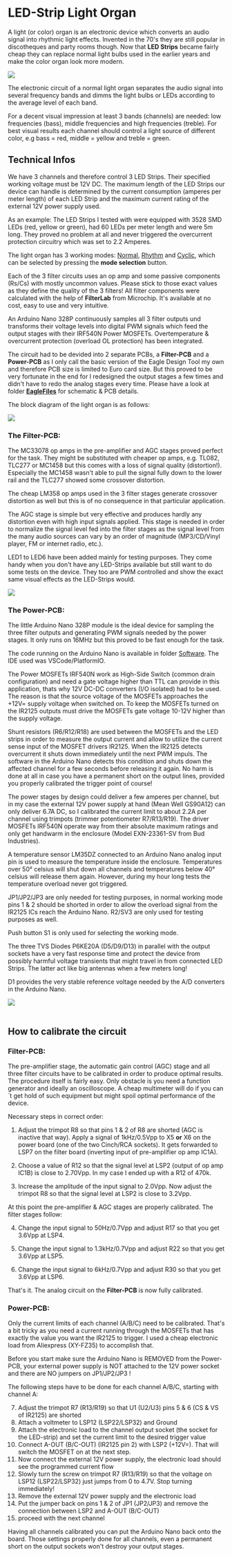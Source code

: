 # LED-Strip Light Organ #

A light (or color) organ is an electronic device which converts an audio signal into rhythmic light effects. Invented in the 70's they are still popular in discotheques and party rooms though.
Now that **LED Strips** became fairly cheap they can replace normal light bulbs used in the earlier years and make the color organ look more modern.

<img src="Doc/SequenceNormalMode.jpg">

The electronic circuit of a normal light organ separates the audio signal into several frequency bands and dimms the light bulbs or LEDs according to the average level of each band.

For a decent visual impression at least 3 bands (channels) are needed: low frequencies (bass), middle frequencies and high frequencies (treble). For best visual results each channel should control a light source of different color, e.g bass = red, middle = yellow and treble = green.

## Technical Infos ##

We have 3 channels and therefore control 3 LED Strips. Their specified working voltage must be 12V DC. The maximum length of the LED Strips our device can handle is determined by the current consumption (amperes per meter length) of each LED Strip and the maximum current rating of the external 12V power supply used.

As an example: The LED Strips I tested with were equipped with 3528 SMD LEDs (red, yellow or green), had 60 LEDs per meter length and were 5m long. They proved no problem at all and never triggered the overcurrent protection circuitry which was set to 2.2 Amperes.

The light organ has 3 working modes: [Normal](https://github.com/yellobyte/LED-Strip-Light-Organ/blob/main/Doc/NormalMode.mp4), [Rhythm](https://github.com/yellobyte/LED-Strip-Light-Organ/blob/main/Doc/RhythmMode.mp4) and [Cyclic](https://github.com/yellobyte/LED-Strip-Light-Organ/blob/main/Doc/Cyclic.mp4), which can be selected by pressing the **mode selection** button.

Each of the 3 filter circuits uses an op amp and some passive components (Rs/Cs) with mostly uncommon values. Please stick to those exact values as they define the quality of the 3 filters! All filter components were calculated with the help of **FilterLab** from Microchip. It's available at no cost, easy to use and very intuitive. 

An Arduino Nano 328P continuously samples all 3 filter outputs und transforms their voltage levels into digital PWM signals which feed the output stages with their IRF540N Power MOSFETs. Overtemperature & overcurrent protection (overload OL protection) has been integrated. 

The circuit had to be devided into 2 separate PCBs, a **Filter-PCB** and a **Power-PCB** as I only call the basic version of the Eagle Design Tool my own and therefore PCB size is limited to Euro card size. But this proved to be very fortunate in the end for I redesigned the output stages a few times and didn't have to redo the analog stages every time. Please have a look at folder [**EagleFiles**](https://github.com/yellobyte/LED-Strip-Light-Organ/blob/main/EagleFiles) for schematic & PCB details.

The block diagram of the light organ is as follows:

<img src="Doc/BlockDiagram.jpg">
   
### The Filter-PCB: ###

The MC33078 op amps in the pre-amplifier and AGC stages proved perfect for the task. They might be substituted with cheaper op amps, e.g. TL082, TLC277 or MC1458 but this comes with a loss of signal quality (distortion!). Especially the MC1458 wasn't able to pull the signal fully down to the lower rail and the TLC277 showed some crossover distortion.

The cheap LM358 op amps used in the 3 filter stages generate crossover distortion as well but this is of no consequence in that particular application.

The AGC stage is simple but very effective and produces hardly any distortion even with high input signals applied. This stage is needed in order to normalize the signal level fed into the filter stages as the signal level from the many audio sources can vary by an order of magnitude (MP3/CD/Vinyl player, FM or internet radio, etc.).

LED1 to LED6 have been added mainly for testing purposes. They come handy when you don't have any LED-Strips available but still want to do some tests on the device. They too are PWM controlled and show the exact same visual effects as the LED-Strips would.

<img src="EagleFiles/Filter-PCB/Schematic.JPG">
<br/>
  
### The Power-PCB: ###

The little Arduino Nano 328P module is the ideal device for sampling the three filter outputs and generating PWM signals needed by the power stages. It only runs on 16MHz but this proved to be fast enough for the task.

The code running on the Arduino Nano is available in folder [Software](https://github.com/yellobyte/LED-Strip-Light-Organ/Software). The IDE used was VSCode/PlatformIO.

The Power MOSFETs IRF540N work as High-Side Switch (common drain configuration) and need a gate voltage higher than TTL can provide in this application, thats why 12V DC-DC converters (I/O isolated) had to be used. The reason is that the source voltage of the MOSFETs approaches the +12V= supply voltage when switched on. To keep the MOSFETs turned on the IR2125 outputs must drive the MOSFETs gate voltage 10-12V higher than the supply voltage.

Shunt resistors (R6/R12/R18) are used between the MOSFETs and the LED strips in order to measure the output current and allow to utilize the current sense input of the MOSFET drivers IR2125. When the IR2125 detects overcurrent it shuts down immediately until the next PWM impuls. The software in the Arduino Nano detects this condition and shuts down the affected channel for a few seconds before releasing it again. No harm is done at all in case you have a permanent short on the output lines, provided you properly calibrated the trigger point of course!

The power stages by design could deliver a few amperes per channel, but in my case the external 12V power supply at hand (Mean Well GS90A12) can only deliver 6.7A DC, so I calibrated the current limit to about 2.2A per channel using trimpots (trimmer potentiometer R7/R13/R19). The driver MOSFETs IRF540N operate way from their absolute maximum ratings and only get handwarm in the enclosure (Model EXN-23361-SV from Bud Industries).

A temperature sensor LM35DZ connected to an Arduino Nano analog input pin is used to measure the temperature inside the enclosure. Temperatures over 50° celsius will shut down all channels and temperatures below 40° celsius will release them again. However, during my hour long tests the temperature overload never got triggered.

JP1/JP2/JP3 are only needed for testing purposes, in normal working mode pins 1 & 2 should be shorted in order to allow the overload signal from the IR2125 ICs reach the Arduino Nano. R2/SV3 are only used for testing purposes as well.

Push button S1 is only used for selecting the working mode.

The three TVS Diodes P6KE20A (D5/D9/D13) in parallel with the output sockets have a very fast response time and protect the device from possibly harmful voltage transients that might travel in from connected LED Strips. The latter act like big antennas when a few meters long!

D1 provides the very stable reference voltage needed by the A/D converters in the Arduino Nano.

<img src="EagleFiles/Power-PCB/Schematic.JPG">
<br/><br/>

## How to calibrate the circuit ##

### Filter-PCB: ###
The pre-amplifier stage, the automatic gain control (AGC) stage and all three filter circuits have to be calibrated in order to produce optimal results. The procedure itself is fairly easy. Only obstacle is you need a function generator and ideally an oscilloscope. A cheap multimeter will do if you can´t get hold of such equipment but might spoil optimal performance of the device.

Necessary steps in correct order:

1) Adjust the trimpot R8 so that pins 1 & 2 of R8 are shorted (AGC is inactive that way). Apply a signal of 1kHz/0.5Vpp to X5 **or** X6 on the power board (one of the two Cinch/RCA sockets). It gets forwarded to LSP7 on the filter board (inverting input of pre-amplifier op amp IC1A). 

2) Choose a value of R12 so that the signal level at LSP2 (output of op amp IC1B) is close to 2.70Vpp. In my case I ended up with a R12 of 470k.

3) Increase the amplitude of the input signal to 2.0Vpp. Now adjust the trimpot R8 so that the signal level at LSP2 is close to 3.2Vpp.

At this point the pre-amplifier & AGC stages are properly calibrated. The filter stages follow:

4) Change the input signal to 50Hz/0.7Vpp and adjust R17 so that you get 3.6Vpp at LSP4.

5) Change the input signal to 1.3kHz/0.7Vpp and adjust R22 so that you get 3.6Vpp at LSP5.

6) Change the input signal to 6kHz/0.7Vpp and adjust R30 so that you get 3.6Vpp at LSP6.

That's it. The analog circuit on the **Filter-PCB** is now fully calibrated.

### Power-PCB: ###
Only the current limits of each channel (A/B/C) need to be calibrated. That's a bit tricky as you need a current running through the MOSFETs that has exactly the value you want the IR2125 to trigger. I used a cheap electronic load from Aliexpress (XY-FZ35) to accomplish that. 

Before you start make sure the Arduino Nano is REMOVED from the Power-PCB, your external power supply is NOT attached to the 12V power socket and there are NO jumpers on JP1/JP2/JP3 !

The following steps have to be done for each channel A/B/C, starting with channel A:

7) Adjust the trimpot R7 (R13/R19) so that U1 (U2/U3) pins 5 & 6 (CS & VS of IR2125) are shorted
8) Attach a voltmeter to LSP12 (LSP22/LSP32) and Ground
9) Attach the electronic load to the channel output socket (the socket for the LED-strip) and set the current limit to the desired trigger value 
10) Connect A-OUT (B/C-OUT) (IR2125 pin 2) with LSP2 (+12V=). That will switch the MOSFET on at the next step.
11) Now connect the external 12V power supply, the electronic load should see the programmed current flow
12) Slowly turn the screw on trimpot R7 (R13/R19) so that the voltage on LSP12 (LSP22/LSP32) just jumps from 0 to 4.7V. Stop turning immediately!
13) Remove the external 12V power supply and the electronic load 
14) Put the jumper back on pins 1 & 2 of JP1 (JP2/JP3) and remove the connection between LSP2 and A-OUT (B/C-OUT)
15) proceed with the next channel

Having all channels calibrated you can put the Arduino Nano back onto the board.
Those settings properly done for all channels, even a permanent short on the output sockets won't destroy your output stages.
